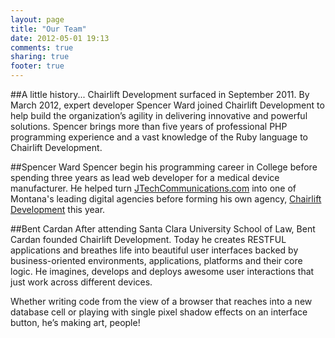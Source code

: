 ```yaml
---
layout: page
title: "Our Team"
date: 2012-05-01 19:13
comments: true
sharing: true
footer: true
---
```

##A little history...
Chairlift Development surfaced in September 2011. By March 2012, expert developer Spencer Ward joined Chairlift Development to help build the organization’s agility in delivering innovative and powerful solutions. Spencer brings more than five years of professional PHP programming experience and a vast knowledge of the Ruby language to Chairlift Development.

##Spencer Ward
Spencer begin his programming career in College before spending three years as lead web developer for a medical device manufacturer. He helped turn [JTechCommunications.com](http://jtechcommunications.com) into one of Montana's leading digital agencies before forming his own agency, [Chairlift Development](http://chairliftdevelopment.com) this year.

##Bent Cardan
After attending Santa Clara University School of Law, Bent Cardan founded Chairlift Development. Today he creates RESTFUL applications and breathes life into beautiful user interfaces backed by business-oriented environments, applications, platforms and their core logic. He imagines, develops and deploys awesome user interactions that just work across different devices.

Whether writing code from the view of a browser that reaches into a new database cell or playing with single pixel shadow effects on an interface button, he’s making art, people!
